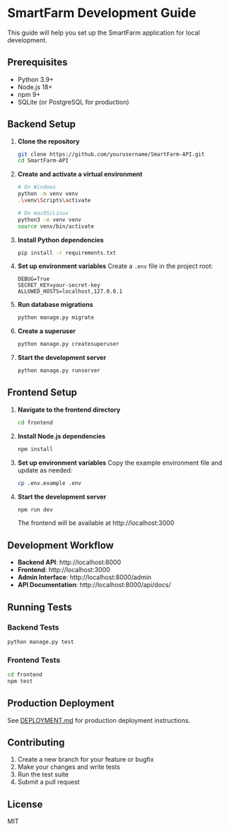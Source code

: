 # SmartFarm Development Guide

This guide will help you set up the SmartFarm application for local development.

## Prerequisites

- Python 3.9+
- Node.js 18+
- npm 9+
- SQLite (or PostgreSQL for production)

## Backend Setup

1. **Clone the repository**
   ```bash
   git clone https://github.com/yourusername/SmartFarm-API.git
   cd SmartFarm-API
   ```

2. **Create and activate a virtual environment**
   ```bash
   # On Windows
   python -m venv venv
   .\venv\Scripts\activate
   
   # On macOS/Linux
   python3 -m venv venv
   source venv/bin/activate
   ```

3. **Install Python dependencies**
   ```bash
   pip install -r requirements.txt
   ```

4. **Set up environment variables**
   Create a `.env` file in the project root:
   ```env
   DEBUG=True
   SECRET_KEY=your-secret-key
   ALLOWED_HOSTS=localhost,127.0.0.1
   ```

5. **Run database migrations**
   ```bash
   python manage.py migrate
   ```

6. **Create a superuser**
   ```bash
   python manage.py createsuperuser
   ```

7. **Start the development server**
   ```bash
   python manage.py runserver
   ```

## Frontend Setup

1. **Navigate to the frontend directory**
   ```bash
   cd frontend
   ```

2. **Install Node.js dependencies**
   ```bash
   npm install
   ```

3. **Set up environment variables**
   Copy the example environment file and update as needed:
   ```bash
   cp .env.example .env
   ```

4. **Start the development server**
   ```bash
   npm run dev
   ```
   The frontend will be available at http://localhost:3000

## Development Workflow

- **Backend API**: http://localhost:8000
- **Frontend**: http://localhost:3000
- **Admin Interface**: http://localhost:8000/admin
- **API Documentation**: http://localhost:8000/api/docs/

## Running Tests

### Backend Tests
```bash
python manage.py test
```

### Frontend Tests
```bash
cd frontend
npm test
```

## Production Deployment

See [DEPLOYMENT.md](DEPLOYMENT.md) for production deployment instructions.

## Contributing

1. Create a new branch for your feature or bugfix
2. Make your changes and write tests
3. Run the test suite
4. Submit a pull request

## License

MIT
